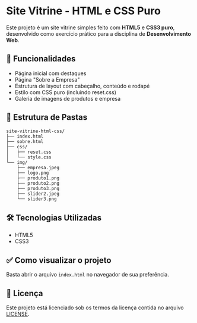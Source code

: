 # Site Vitrine - HTML e CSS Puro

Este projeto é um site vitrine simples feito com **HTML5** e **CSS3 puro**, desenvolvido como exercício prático para a disciplina de **Desenvolvimento Web**.

## 📌 Funcionalidades

- Página inicial com destaques
- Página "Sobre a Empresa"
- Estrutura de layout com cabeçalho, conteúdo e rodapé
- Estilo com CSS puro (incluindo reset.css)
- Galeria de imagens de produtos e empresa

## 📁 Estrutura de Pastas

```
site-vitrine-html-css/
├── index.html
├── sobre.html
├── css/
│   ├── reset.css
│   └── style.css
└── img/
    ├── empresa.jpeg
    ├── logo.png
    ├── produto1.png
    ├── produto2.png
    ├── produto3.png
    ├── slider2.jpeg
    └── slider3.png
```

## 🛠️ Tecnologias Utilizadas

- HTML5
- CSS3

## ✅ Como visualizar o projeto

Basta abrir o arquivo `index.html` no navegador de sua preferência.

## 📝 Licença

Este projeto está licenciado sob os termos da licença contida no arquivo [LICENSE](./LICENSE).
